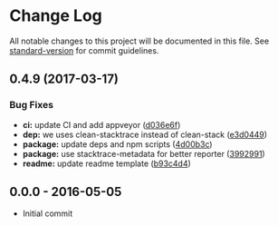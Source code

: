 # Change Log

All notable changes to this project will be documented in this file. See [standard-version](https://github.com/conventional-changelog/standard-version) for commit guidelines.

<a name="0.4.9"></a>
## 0.4.9 (2017-03-17)


### Bug Fixes

* **ci:** update CI and add appveyor ([d036e6f](https://github.com/tunnckocore/mukla/commit/d036e6f))
* **dep:** we uses clean-stacktrace instead of clean-stack ([e3d0449](https://github.com/tunnckocore/mukla/commit/e3d0449))
* **package:** update deps and npm scripts ([4d00b3c](https://github.com/tunnckocore/mukla/commit/4d00b3c))
* **package:** use stacktrace-metadata for better reporter ([3992991](https://github.com/tunnckocore/mukla/commit/3992991))
* **readme:** update readme template ([b93c4d4](https://github.com/tunnckocore/mukla/commit/b93c4d4))





## 0.0.0 - 2016-05-05
- Initial commit